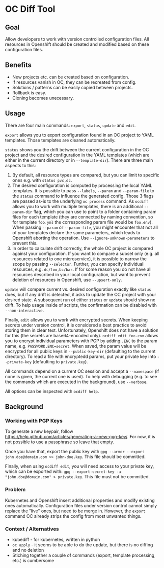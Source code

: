 

# OC Diff Tool

## Goal

Allow developers to work with version controlled configuration files. All resources in Openshift should be created and modified based on these configuration files.

## Benefits

* New projects etc. can be created based on configuration.
* If resources vanish in OC, they can be recreated from config.
* Solutions / patterns can be easily copied between projects.
* Rollback is easy.
* Cloning becomes unecessary.

## Usage

There are four main commands: `export`, `status`, `update` and `edit`.

`export` allows you to export configuration found in an OC project to YAML templates. Those templates are cleaned automatically.

`status` shows you the drift between the current configuration in the OC project and the desired configuration in the YAML templates (which are either in the current directory or in `--template-dir`). There are three main aspects to this:
1. By default, all resource types are compared, but you can limit to specific ones e.g. with `status pvc,dc`.
2. The desired configuration is computed by processing the local YAML templates. It is possible to pass `--labels`, `--param` and `--param-file` to the `status` command to influence the generated config. Those 3 flags are passed as-is to the underlying `oc process` command. As `ocdiff` allows you to work with multiple templates, there is an additional `--param-dir` flag, which you can use to point to a folder containing param files for each template (they are connected by naming convention, so for template `foo.yml` the corresponding param file would be `foo.env`). When passing `--param` or `--param-file`, you might encounter that not all of your templates declare the same parameters, which leads to Openshift aborting the operation. Use `--ignore-unknown-parameters` to prevent this.
3. In order to calculate drift correctly, the whole OC project is compared against your configuration. If you want to compare a subset only (e.g. all resources related to one microservice), it is possible to narrow the scope by passing `--selector`. Further, you can specify individual resources, e.g. `dc/foo,bc/bar`. If for some reason you do not have all resources described in your local configuration, but want to prevent deletion of resources in Openshift, use `--upsert-only`.

`update` will compare current vs. desired configuration exactly like `status` does, but if any drift is detected, it asks to update the OC project with your desired state. A subsequent run of either `status` or `update` should show no drift. To help usage inside of scripts, the confirmation can be disabled with `--non-interactive`.

Finally, `edit` allows you to work with encrypted secrets. When keeping secrets under version control, it is considered a best practice to avoid storing them in clear text. Unfortunately, Openshift does not have a solution for this (the secrets are base64-encoded only). `ocdiff edit foo.env` allows you to encrypt individual parameters with PGP by adding `.ENC` to the param name, e.g. `PASSWORD.ENC=secret`. When saved, the param value will be encrypted for all public keys in `--public-key-dir` (defaulting to the current directory). To read a file with encryptedd params, put your private key into `--private-key` (defaulting to `private.key`).

All commands depend on a current OC session and accept a `--namespace` (if none is given, the current one is used). To help with debugging (e.g. to see the commands which are executed in the background), use `--verbose`.

All options can be inspected with `ocdiff help`.

## Background

### Working with PGP Keys

To generate a new keypair, follow https://help.github.com/articles/generating-a-new-gpg-key/. For now, it is not possible to use a passphrase so leave that empty.

Once you have that, export the public key with `gpg --armor --export john.doe@domain.com >> john-doe.key`. This file should be committed.

Finally, when using `ocdiff edit`, you will need access to your private key, which can be exported with: `gpg --export-secret-key -a "john.doe@domain.com" > private.key`. This file must not be committed.

### Problem

Kubernetes and Openshift insert additional properties and modify existing ones automatically. Configuration files under version control cannot simply replace the "live" ones, but need to be merge in. However, the `export` command OC already strips the config from most unwanted things.

### Context / Alternatives

* kubediff - for kubernetes, written in python
* `oc apply` - it seems to be able to do the update, but there is no diffing and no deletion
* Stiching together a couple of commands (export, template processing, etc.) is cumbersome






